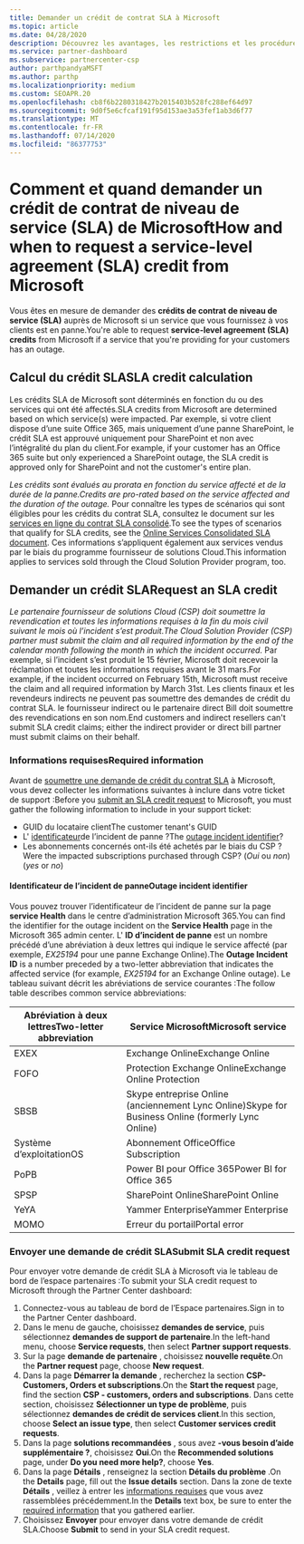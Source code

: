 ```yaml
---
title: Demander un crédit de contrat SLA à Microsoft
ms.topic: article
ms.date: 04/28/2020
description: Découvrez les avantages, les restrictions et les procédures pour demander un crédit de contrat de niveau de service (SLA) auprès de Microsoft si vos clients rencontrent une panne de service.
ms.service: partner-dashboard
ms.subservice: partnercenter-csp
author: parthpandyaMSFT
ms.author: parthp
ms.localizationpriority: medium
ms.custom: SEOAPR.20
ms.openlocfilehash: cb8f6b2280318427b2015403b528fc288ef64d97
ms.sourcegitcommit: 9d0f5e6cfcaf191f95d153ae3a53fef1ab3d6f77
ms.translationtype: MT
ms.contentlocale: fr-FR
ms.lasthandoff: 07/14/2020
ms.locfileid: "86377753"
---
```

# <a name="how-and-when-to-request-a-service-level-agreement-sla-credit-from-microsoft"></a><span data-ttu-id="bbf32-103">Comment et quand demander un crédit de contrat de niveau de service (SLA) de Microsoft</span><span class="sxs-lookup"><span data-stu-id="bbf32-103">How and when to request a service-level agreement (SLA) credit from Microsoft</span></span>

<span data-ttu-id="bbf32-104">Vous êtes en mesure de demander des **crédits de contrat de niveau de service (SLA)** auprès de Microsoft si un service que vous fournissez à vos clients est en panne.</span><span class="sxs-lookup"><span data-stu-id="bbf32-104">You're able to request **service-level agreement (SLA) credits** from Microsoft if a service that you're providing for your customers has an outage.</span></span>

## <a name="sla-credit-calculation"></a><span data-ttu-id="bbf32-105">Calcul du crédit SLA</span><span class="sxs-lookup"><span data-stu-id="bbf32-105">SLA credit calculation</span></span>

<span data-ttu-id="bbf32-106">Les crédits SLA de Microsoft sont déterminés en fonction du ou des services qui ont été affectés.</span><span class="sxs-lookup"><span data-stu-id="bbf32-106">SLA credits from Microsoft are determined based on which service(s) were impacted.</span></span> <span data-ttu-id="bbf32-107">Par exemple, si votre client dispose d’une suite Office 365, mais uniquement d’une panne SharePoint, le crédit SLA est approuvé uniquement pour SharePoint et non avec l’intégralité du plan du client.</span><span class="sxs-lookup"><span data-stu-id="bbf32-107">For example, if your customer has an Office 365 suite but only experienced a SharePoint outage, the SLA credit is approved only for SharePoint and not the customer's entire plan.</span></span>

<span data-ttu-id="bbf32-108">*Les crédits sont évalués au prorata en fonction du service affecté et de la durée de la panne.*</span><span class="sxs-lookup"><span data-stu-id="bbf32-108">*Credits are pro-rated based on the service affected and the duration of the outage.*</span></span> <span data-ttu-id="bbf32-109">Pour connaître les types de scénarios qui sont éligibles pour les crédits du contrat SLA, consultez le document sur les [services en ligne du contrat SLA consolidé](http://www.microsoftvolumelicensing.com/DocumentSearch.aspx?Mode=3&DocumentTypeId=37).</span><span class="sxs-lookup"><span data-stu-id="bbf32-109">To see the types of scenarios that qualify for SLA credits, see the [Online Services Consolidated SLA document](http://www.microsoftvolumelicensing.com/DocumentSearch.aspx?Mode=3&DocumentTypeId=37).</span></span> <span data-ttu-id="bbf32-110">Ces informations s’appliquent également aux services vendus par le biais du programme fournisseur de solutions Cloud.</span><span class="sxs-lookup"><span data-stu-id="bbf32-110">This information applies to services sold through the Cloud Solution Provider program, too.</span></span>

## <a name="request-an-sla-credit"></a><span data-ttu-id="bbf32-111">Demander un crédit SLA</span><span class="sxs-lookup"><span data-stu-id="bbf32-111">Request an SLA credit</span></span>

<span data-ttu-id="bbf32-112">*Le partenaire fournisseur de solutions Cloud (CSP) doit soumettre la revendication et toutes les informations requises à la fin du mois civil suivant le mois où l’incident s’est produit.*</span><span class="sxs-lookup"><span data-stu-id="bbf32-112">*The Cloud Solution Provider (CSP) partner must submit the claim and all required information by the end of the calendar month following the month in which the incident occurred.*</span></span> <span data-ttu-id="bbf32-113">Par exemple, si l’incident s’est produit le 15 février, Microsoft doit recevoir la réclamation et toutes les informations requises avant le 31 mars.</span><span class="sxs-lookup"><span data-stu-id="bbf32-113">For example, if the incident occurred on February 15th, Microsoft must receive the claim and all required information by March 31st.</span></span> <span data-ttu-id="bbf32-114">Les clients finaux et les revendeurs indirects ne peuvent pas soumettre des demandes de crédit du contrat SLA. le fournisseur indirect ou le partenaire direct Bill doit soumettre des revendications en son nom.</span><span class="sxs-lookup"><span data-stu-id="bbf32-114">End customers and indirect resellers can't submit SLA credit claims; either the indirect provider or direct bill partner must submit claims on their behalf.</span></span>

### <a name="required-information"></a><span data-ttu-id="bbf32-115">Informations requises</span><span class="sxs-lookup"><span data-stu-id="bbf32-115">Required information</span></span>

<span data-ttu-id="bbf32-116">Avant de [soumettre une demande de crédit du contrat SLA](#submit-sla-credit-request) à Microsoft, vous devez collecter les informations suivantes à inclure dans votre ticket de support :</span><span class="sxs-lookup"><span data-stu-id="bbf32-116">Before you [submit an SLA credit request](#submit-sla-credit-request) to Microsoft, you must gather the following information to include in your support ticket:</span></span>

- <span data-ttu-id="bbf32-117">GUID du locataire client</span><span class="sxs-lookup"><span data-stu-id="bbf32-117">The customer tenant's GUID</span></span>
- <span data-ttu-id="bbf32-118">L' [identificateur](#outage-incident-identifier)de l’incident de panne ?</span><span class="sxs-lookup"><span data-stu-id="bbf32-118">The [outage incident identifier](#outage-incident-identifier)?</span></span>
- <span data-ttu-id="bbf32-119">Les abonnements concernés ont-ils été achetés par le biais du CSP ?</span><span class="sxs-lookup"><span data-stu-id="bbf32-119">Were the impacted subscriptions purchased through CSP?</span></span> <span data-ttu-id="bbf32-120">(*Oui* ou *non*)</span><span class="sxs-lookup"><span data-stu-id="bbf32-120">(*yes* or *no*)</span></span>

#### <a name="outage-incident-identifier"></a><span data-ttu-id="bbf32-121">Identificateur de l’incident de panne</span><span class="sxs-lookup"><span data-stu-id="bbf32-121">Outage incident identifier</span></span>

<span data-ttu-id="bbf32-122">Vous pouvez trouver l’identificateur de l’incident de panne sur la page **service Health** dans le centre d’administration Microsoft 365.</span><span class="sxs-lookup"><span data-stu-id="bbf32-122">You can find the identifier for the outage incident on the **Service Health** page in the Microsoft 365 admin center.</span></span> <span data-ttu-id="bbf32-123">L' **ID d’incident de panne** est un nombre précédé d’une abréviation à deux lettres qui indique le service affecté (par exemple, *EX25194* pour une panne Exchange Online).</span><span class="sxs-lookup"><span data-stu-id="bbf32-123">The **Outage Incident ID** is a number preceded by a two-letter abbreviation that indicates the affected service (for example, *EX25194* for an Exchange Online outage).</span></span> <span data-ttu-id="bbf32-124">Le tableau suivant décrit les abréviations de service courantes :</span><span class="sxs-lookup"><span data-stu-id="bbf32-124">The follow table describes common service abbreviations:</span></span>

| <span data-ttu-id="bbf32-125">Abréviation à deux lettres</span><span class="sxs-lookup"><span data-stu-id="bbf32-125">Two-letter abbreviation</span></span> | <span data-ttu-id="bbf32-126">Service Microsoft</span><span class="sxs-lookup"><span data-stu-id="bbf32-126">Microsoft service</span></span> |
| ----------------------- | ----------------- |
| <span data-ttu-id="bbf32-127">EX</span><span class="sxs-lookup"><span data-stu-id="bbf32-127">EX</span></span> | <span data-ttu-id="bbf32-128">Exchange Online</span><span class="sxs-lookup"><span data-stu-id="bbf32-128">Exchange Online</span></span> |
| <span data-ttu-id="bbf32-129">FO</span><span class="sxs-lookup"><span data-stu-id="bbf32-129">FO</span></span> | <span data-ttu-id="bbf32-130">Protection Exchange Online</span><span class="sxs-lookup"><span data-stu-id="bbf32-130">Exchange Online Protection</span></span> |
| <span data-ttu-id="bbf32-131">SB</span><span class="sxs-lookup"><span data-stu-id="bbf32-131">SB</span></span> | <span data-ttu-id="bbf32-132">Skype entreprise Online (anciennement Lync Online)</span><span class="sxs-lookup"><span data-stu-id="bbf32-132">Skype for Business Online (formerly Lync Online)</span></span> |
| <span data-ttu-id="bbf32-133">Système d’exploitation</span><span class="sxs-lookup"><span data-stu-id="bbf32-133">OS</span></span> | <span data-ttu-id="bbf32-134">Abonnement Office</span><span class="sxs-lookup"><span data-stu-id="bbf32-134">Office Subscription</span></span> |
| <span data-ttu-id="bbf32-135">Po</span><span class="sxs-lookup"><span data-stu-id="bbf32-135">PB</span></span> | <span data-ttu-id="bbf32-136">Power BI pour Office 365</span><span class="sxs-lookup"><span data-stu-id="bbf32-136">Power BI for Office 365</span></span> |
| <span data-ttu-id="bbf32-137">SP</span><span class="sxs-lookup"><span data-stu-id="bbf32-137">SP</span></span> | <span data-ttu-id="bbf32-138">SharePoint Online</span><span class="sxs-lookup"><span data-stu-id="bbf32-138">SharePoint Online</span></span> |
| <span data-ttu-id="bbf32-139">Ye</span><span class="sxs-lookup"><span data-stu-id="bbf32-139">YA</span></span> | <span data-ttu-id="bbf32-140">Yammer Enterprise</span><span class="sxs-lookup"><span data-stu-id="bbf32-140">Yammer Enterprise</span></span> |
| <span data-ttu-id="bbf32-141">MO</span><span class="sxs-lookup"><span data-stu-id="bbf32-141">MO</span></span> | <span data-ttu-id="bbf32-142">Erreur du portail</span><span class="sxs-lookup"><span data-stu-id="bbf32-142">Portal error</span></span> |

### <a name="submit-sla-credit-request"></a><span data-ttu-id="bbf32-143">Envoyer une demande de crédit SLA</span><span class="sxs-lookup"><span data-stu-id="bbf32-143">Submit SLA credit request</span></span>

<span data-ttu-id="bbf32-144">Pour envoyer votre demande de crédit SLA à Microsoft via le tableau de bord de l’espace partenaires :</span><span class="sxs-lookup"><span data-stu-id="bbf32-144">To submit your SLA credit request to Microsoft through the Partner Center dashboard:</span></span>

1. <span data-ttu-id="bbf32-145">Connectez-vous au tableau de bord de l’Espace partenaires.</span><span class="sxs-lookup"><span data-stu-id="bbf32-145">Sign in to the Partner Center dashboard.</span></span>
2. <span data-ttu-id="bbf32-146">Dans le menu de gauche, choisissez **demandes de service**, puis sélectionnez **demandes de support de partenaire**.</span><span class="sxs-lookup"><span data-stu-id="bbf32-146">In the left-hand menu, choose **Service requests**, then select **Partner support requests**.</span></span>
3. <span data-ttu-id="bbf32-147">Sur la page **demande de partenaire** , choisissez **nouvelle requête**.</span><span class="sxs-lookup"><span data-stu-id="bbf32-147">On the **Partner request** page, choose **New request**.</span></span>
4. <span data-ttu-id="bbf32-148">Dans la page **Démarrer la demande** , recherchez la section **CSP-Customers, Orders et subscriptions**.</span><span class="sxs-lookup"><span data-stu-id="bbf32-148">On the **Start the request** page, find the section **CSP - customers, orders and subscriptions**.</span></span> <span data-ttu-id="bbf32-149">Dans cette section, choisissez **Sélectionner un type de problème**, puis sélectionnez **demandes de crédit de services client**.</span><span class="sxs-lookup"><span data-stu-id="bbf32-149">In this section, choose **Select an issue type**, then select **Customer services credit requests**.</span></span>
5. <span data-ttu-id="bbf32-150">Dans la page **solutions recommandées** , sous avez **-vous besoin d’aide supplémentaire ?**, choisissez **Oui**.</span><span class="sxs-lookup"><span data-stu-id="bbf32-150">On the **Recommended solutions** page, under **Do you need more help?**, choose **Yes**.</span></span>
6. <span data-ttu-id="bbf32-151">Dans la page **Détails** , renseignez la section **Détails du problème** .</span><span class="sxs-lookup"><span data-stu-id="bbf32-151">On the **Details** page, fill out the **Issue details** section.</span></span> <span data-ttu-id="bbf32-152">Dans la zone de texte **Détails** , veillez à entrer les [informations requises](#required-information) que vous avez rassemblées précédemment.</span><span class="sxs-lookup"><span data-stu-id="bbf32-152">In the **Details** text box, be sure to enter the [required information](#required-information) that you gathered earlier.</span></span>
7. <span data-ttu-id="bbf32-153">Choisissez **Envoyer** pour envoyer dans votre demande de crédit SLA.</span><span class="sxs-lookup"><span data-stu-id="bbf32-153">Choose **Submit** to send in your SLA credit request.</span></span>
